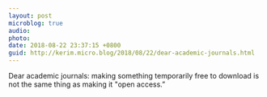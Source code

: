 ```yaml
---
layout: post
microblog: true
audio: 
photo: 
date: 2018-08-22 23:37:15 +0800
guid: http://kerim.micro.blog/2018/08/22/dear-academic-journals.html
---
```

Dear academic journals: making something temporarily free to download is not the same thing as making it "open access.”
